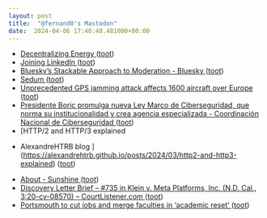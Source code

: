 ```yaml
---
layout: post
title:  "@fernand0's Mastodon"
date:  2024-04-06 17:40:40.481000+00:00
---
```

*  [Decentralizing Energy ](https://www.windley.com/archives/2024/03/decentralizing_energy.shtm) ([toot](https://mastodon.social/@fernand0/112225500559773868))
*  [Joining LinkedIn ](https://martinfowler.com/articles/2024-joining-linkedin.htm) ([toot](https://mastodon.social/@fernand0/112225123504581824))
*  [Bluesky’s Stackable Approach to Moderation - Bluesky ](https://bsky.social/about/blog/03-12-2024-stackable-moderatio) ([toot](https://mastodon.social/@fernand0/112224946824465080))
*  [Sedum ](https://www.flickr.com/photos/fernand0/53623759147) ([toot](https://mastodon.social/@fernand0/112224897165466519))
*  [Unprecedented GPS jamming attack affects 1600 aircraft over Europe ](https://www.newscientist.com/article/2424678-unprecedented-gps-jamming-attack-affects-1600-aircraft-over-europe) ([toot](https://mastodon.social/@fernand0/112224786544423819))
*  [Presidente Boric promulga nueva Ley Marco de Ciberseguridad, que norma su institucionalidad y crea agencia especializada - Coordinación Nacional de Ciberseguridad ](https://ciberseguridad.gob.cl/noticias/presidente-boric-promulga-nueva-ley-marco-de-ciberseguridad) ([toot](https://mastodon.social/@fernand0/112223980945697508))
*  [HTTP/2 and HTTP/3 explained
 - AlexandreHTRB blog ](https://alexandrehtrb.github.io/posts/2024/03/http2-and-http3-explained) ([toot](https://mastodon.social/@fernand0/112223797166108906))
*  [About - Sunshine ](https://sunshine.com/about) ([toot](https://mastodon.social/@fernand0/112223538139207065))
*  [Discovery Letter Brief – #735 in Klein v. Meta Platforms, Inc. (N.D. Cal., 3:20-cv-08570) – CourtListener.com  ](https://storage.courtlistener.com/recap/gov.uscourts.cand.369872/gov.uscourts.cand.369872.735.0.pdf) ([toot](https://mastodon.social/@fernand0/112223288194566623))
*  [Portsmouth to cut jobs and merge faculties in ‘academic reset’ ](https://www.timeshighereducation.com/news/portsmouth-cut-jobs-and-merge-faculties-academic-rese) ([toot](https://mastodon.social/@fernand0/112221605244908027))
